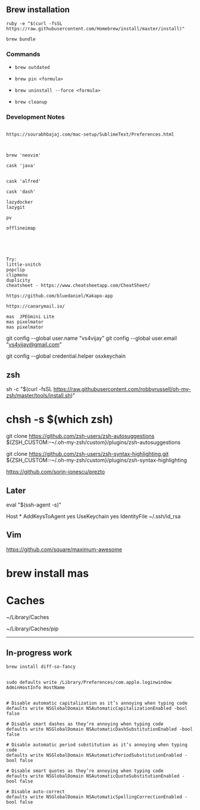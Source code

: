 


## Brew installation

`ruby -e "$(curl -fsSL https://raw.githubusercontent.com/Homebrew/install/master/install)"`

`brew bundle`


### Commands

- `brew outdated`
- `brew pin <formula>`


- `brew uninstall --force <formula>`
- `brew cleanup`

### Development Notes

```

https://sourabhbajaj.com/mac-setup/SublimeText/Preferences.html



brew 'neovim'

cask 'java'


cask 'alfred'

cask 'dash'

lazydocker
lazygit

pv 

offlineimap





Try:
little-snitch
popclip
clipmenu
duplicity
cheatsheet - https://www.cheatsheetapp.com/CheatSheet/

https://github.com/bluedaniel/Kakapo-app

https://canarymail.io/

mas  JPEGmini Lite 
mas pixelmator
mas pixelmator

```


git config --global user.name "vs4vijay"
git config --global user.email "vs4vijay@gmail.com"

git config --global credential.helper osxkeychain


## zsh

sh -c "$(curl -fsSL https://raw.githubusercontent.com/robbyrussell/oh-my-zsh/master/tools/install.sh)"

# chsh -s $(which zsh)

git clone https://github.com/zsh-users/zsh-autosuggestions ${ZSH_CUSTOM:-~/.oh-my-zsh/custom}/plugins/zsh-autosuggestions

git clone https://github.com/zsh-users/zsh-syntax-highlighting.git ${ZSH_CUSTOM:-~/.oh-my-zsh/custom}/plugins/zsh-syntax-highlighting


https://github.com/sorin-ionescu/prezto


## Later

eval "$(ssh-agent -s)"

Host *
  AddKeysToAgent yes
  UseKeychain yes
  IdentityFile ~/.ssh/id_rsa



  ## Vim

  https://github.com/square/maximum-awesome


# brew install mas



# Caches

~/Library/Caches


~/Library/Caches/pip

---

## In-progress work

```
brew install diff-so-fancy


sudo defaults write /Library/Preferences/com.apple.loginwindow AdminHostInfo HostName


# Disable automatic capitalization as it’s annoying when typing code
defaults write NSGlobalDomain NSAutomaticCapitalizationEnabled -bool false

# Disable smart dashes as they’re annoying when typing code
defaults write NSGlobalDomain NSAutomaticDashSubstitutionEnabled -bool false

# Disable automatic period substitution as it’s annoying when typing code
defaults write NSGlobalDomain NSAutomaticPeriodSubstitutionEnabled -bool false

# Disable smart quotes as they’re annoying when typing code
defaults write NSGlobalDomain NSAutomaticQuoteSubstitutionEnabled -bool false

# Disable auto-correct
defaults write NSGlobalDomain NSAutomaticSpellingCorrectionEnabled -bool false

```